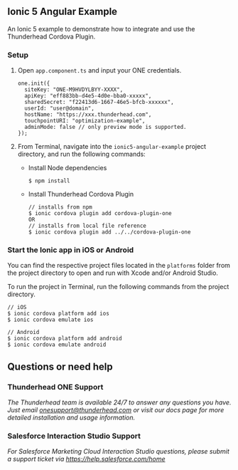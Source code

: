 ## Ionic 5 Angular Example 

An Ionic 5 example to demonstrate how to integrate and use the Thunderhead Cordova Plugin.

### Setup

1. Open `app.component.ts` and input your ONE credentials.
	```
	one.init({
	  siteKey: "ONE-M9HVDYLBYY-XXXX",
	  apiKey: "eff883bb-d4e5-4d0e-bba0-xxxxx",
	  sharedSecret: "f22413d6-1667-46e5-bfcb-xxxxxx",
	  userId: "user@domain",
	  hostName: "https://xxx.thunderhead.com",
	  touchpointURI: "optimization-example",  
	  adminMode: false // only preview mode is supported.  
	});
	```

2. From Terminal, navigate into the `ionic5-angular-example` project directory, and run the following commands:
    * Install Node dependencies
	    ```
	    $ npm install
	    ```
    * Install Thunderhead Cordova Plugin
        ```
        // installs from npm
        $ ionic cordova plugin add cordova-plugin-one
        OR 
        // installs from local file reference
        $ ionic cordova plugin add ../../cordova-plugin-one 
        ```

### Start the Ionic app in iOS or Android
You can find the respective project files located in the `platforms` folder from the project directory to open and run with Xcode and/or Android Studio.

To run the project in Terminal, run the following commands from the project directory.
```
// iOS
$ ionic cordova platform add ios
$ ionic cordova emulate ios
```

```
// Android
$ ionic cordova platform add android
$ ionic cordova emulate android
```

## Questions or need help

### Thunderhead ONE Support
_The Thunderhead team is available 24/7 to answer any questions you have. Just email onesupport@thunderhead.com or visit our docs page for more detailed installation and usage information._

### Salesforce Interaction Studio Support
_For Salesforce Marketing Cloud Interaction Studio questions, please submit a support ticket via https://help.salesforce.com/home_
